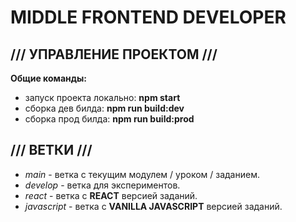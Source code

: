 # MIDDLE FRONTEND DEVELOPER

## /// УПРАВЛЕНИЕ ПРОЕКТОМ ///
**Общие команды:**
- запуск проекта локально: **npm start**
- сборка дев билда: **npm run build:dev**
- сборка прод билда: **npm run build:prod**

## /// ВЕТКИ ///
 - _main_ - ветка с текущим модулем / уроком / заданием.
 - _develop_ - ветка для экспериментов.
 - _react_ - ветка с **REACT** версией заданий.
 - _javascript_ - ветка с **VANILLA JAVASCRIPT** версией заданий.